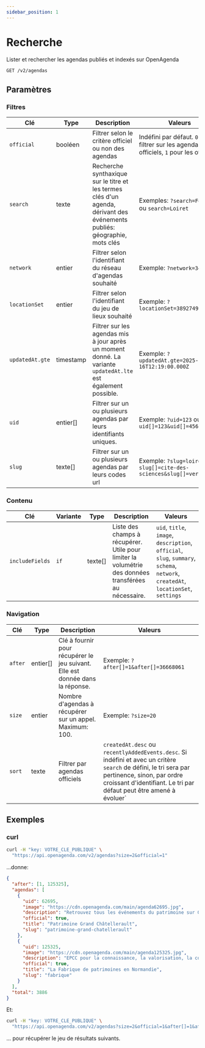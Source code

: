 ```yaml
---
sidebar_position: 1
---
```


# Recherche

Lister et rechercher les agendas publiés et indexés sur OpenAgenda

```bash
GET /v2/agendas
```

## Paramètres

### Filtres

| Clé            | Type      | Description | Valeurs |
|----------------|-----------|-------------|---------|
|`official`      | booléen   | Filtrer selon le critère officiel ou non des agendas | Indéfini par défaut. `0` pour filtrer sur les agendas non-officiels, `1` pour les officiels. |
|`search`        | texte     | Recherche synthaxique sur le titre et les termes clés d'un agenda, dérivant des événements publiés: géographie, mots clés | Exemples: `?search=Festival` ou `search=Loiret` |
|`network`       | entier    | Filtrer selon l'identifiant du réseau d'agendas souhaité | Exemple: `?network=34480426` |
|`locationSet`   | entier    | Filtrer selon l'identifiant du jeu de lieux souhaité | Exemple: `?locationSet=3892749` |
|`updatedAt.gte` | timestamp | Filtrer sur les agendas mis à jour après un moment donné. La variante `updatedAt.lte` est également possible. | Exemple: `?updatedAt.gte=2025-07-16T12:19:00.000Z` |
|`uid`           | entier[]  | Filtrer sur un ou plusieurs agendas par leurs identifiants uniques. | Exemple: `?uid=123` ou `?uid[]=123&uid[]=456` |
|`slug`          | texte[]   | Filtrer sur un ou plusieurs agendas par leurs codes url | Exemple: `?slug=loiret` ou `slug[]=cite-des-sciences&slug[]=versailles` |

### Contenu

| Clé | Variante | Type | Description | Valeurs |
|-----|----------------|------|-------------|---------|
| `includeFields` | `if` | texte[] | Liste des champs à récupérer. Utile pour limiter la volumétrie des données transférées au nécessaire. | `uid`, `title`, `image`, `description`, `official`, `slug`, `summary`, `schema`, `network`, `createdAt`, `locationSet`, `settings`|

### Navigation

| Clé     | Type     | Description                                                                   | Valeurs                                                                                                                                                                                                               |
|---------|----------|-------------------------------------------------------------------------------|-----------------------------------------------------------------------------------------------------------------------------------------------------------------------------------------------------------------------|
| `after` | entier[] | Clé à fournir pour récupérer le jeu suivant. Elle est donnée dans la réponse. | Exemple: `?after[]=1&after[]=36668061`                                                                                                                                                                                |
| `size`  | entier   | Nombre d'agendas à récupérer sur un appel. Maximum: 100.                      | Exemple: `?size=20`                                                                                                                                                                                                   |
| `sort`  | texte    | Filtrer par agendas officiels                                                 | `createdAt.desc` ou `recentlyAddedEvents.desc`. Si indéfini et avec un critère `search` de défini, le tri sera par pertinence, sinon, par ordre croissant d'identifiant. Le tri par défaut peut être amené à évoluer` |


## Exemples

### curl

```bash
curl -H "key: VOTRE_CLE_PUBLIQUE" \
  "https://api.openagenda.com/v2/agendas?size=2&official=1"
```

...donne:

```json
{
  "after": [1, 125325],
  "agendas": [
    {
      "uid": 62695,
      "image": "https://cdn.openagenda.com/main/agenda62695.jpg",
      "description": "Retrouvez tous les événements du patrimoine sur Grand Châtellerault",
      "official": true,
      "title": "Patrimoine Grand Châtellerault",
      "slug": "patrimoine-grand-chatellerault"
    },
    {
      "uid": 125325,
      "image": "https://cdn.openagenda.com/main/agenda125325.jpg",
      "description": "EPCC pour la connaissance, la valorisation, la conservation et la restauration des patrimoines ethnologique et muséographique en Normandie.",
      "official": true,
      "title": "La Fabrique de patrimoines en Normandie",
      "slug": "fabrique"
    }
  ],
  "total": 3886
}
```

Et:

```bash
curl -H "key: VOTRE_CLE_PUBLIQUE" \
  "https://api.openagenda.com/v2/agendas?size=2&official=1&after[]=1&after[]=125325"
```

... pour récupérer le jeu de résultats suivants.